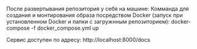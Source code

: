 После развертывания репозитория у себя на машине:
Комманда для создания и монтирования образа посредством Docker (запуск при установленном Docker и папки с загружнным репозиторием): docker-compose -f docker_compose.yml up

Сервис доступен по адресу: http://localhost:8000/docs
